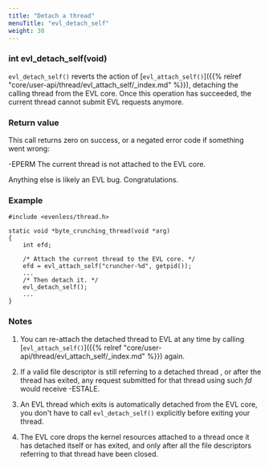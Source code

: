 ```yaml
---
title: "Detach a thread"
menuTitle: "evl_detach_self"
weight: 30
---
```


### int evl_detach_self(void)

`evl_detach_self()` reverts the action of [`evl_attach_self()`]({{%
relref "core/user-api/thread/evl_attach_self/_index.md" %}}),
detaching the calling thread from the EVL core. Once this operation
has succeeded, the current thread cannot submit EVL requests anymore.

### Return value

This call returns zero on success, or a negated error code if something
went wrong:

-EPERM		The current thread is not attached to the EVL core.

Anything else is likely an EVL bug. Congratulations.

### Example

```
#include <evenless/thread.h>

static void *byte_crunching_thread(void *arg)
{
	int efd;

	/* Attach the current thread to the EVL core. */
	efd = evl_attach_self("cruncher-%d", getpid());
	...
	/* Then detach it. */
	evl_detach_self();
	...
}
```

### Notes

1. You can re-attach the detached thread to EVL at any time by calling
[`evl_attach_self()`]({{% relref
"core/user-api/thread/evl_attach_self/_index.md" %}}) again.

2. If a valid file descriptor is still referring to a detached thread
, or after the thread has exited, any request submitted for that
thread using such _fd_ would receive -ESTALE.

3. An EVL thread which exits is automatically detached from the EVL
core, you don't have to call `evl_detach_self()` explicitly before
exiting your thread.

4. The EVL core drops the kernel resources attached to a thread once
it has detached itself or has exited, and only after all the file
descriptors referring to that thread have been closed.
